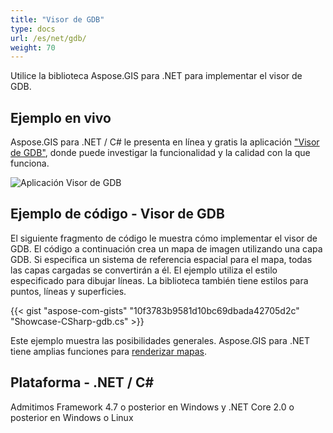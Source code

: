 ```yaml
---
title: "Visor de GDB"
type: docs
url: /es/net/gdb/
weight: 70
---
```


Utilice la biblioteca Aspose.GIS para .NET para implementar el visor de GDB.

## **Ejemplo en vivo**

Aspose.GIS para .NET / C# le presenta en línea y gratis la aplicación ["Visor de GDB"](https://products.aspose.app/gis/viewer/gdb), donde puede investigar la funcionalidad y la calidad con la que funciona.

![Aplicación Visor de GDB](viewer.png)

## **Ejemplo de código - Visor de GDB**

El siguiente fragmento de código le muestra cómo implementar el visor de GDB. El código a continuación crea un mapa de imagen utilizando una capa GDB. Si especifica un sistema de referencia espacial para el mapa, todas las capas cargadas se convertirán a él.
El ejemplo utiliza el estilo especificado para dibujar líneas. La biblioteca también tiene estilos para puntos, líneas y superficies.

{{< gist "aspose-com-gists" "10f3783b9581d10bc69dbada42705d2c" "Showcase-CSharp-gdb.cs" >}}

Este ejemplo muestra las posibilidades generales. Aspose.GIS para .NET tiene amplias funciones para [renderizar mapas](https://docs.aspose.com/gis/net/map-rendering/).

## **Plataforma - .NET / C#**

Admitimos Framework 4.7 o posterior en Windows y .NET Core 2.0 o posterior en Windows o Linux
